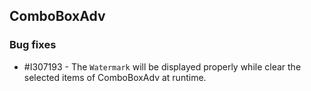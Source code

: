 ## ComboBoxAdv

### Bug fixes

* \#I307193 - The `Watermark` will be displayed properly while clear the selected items of ComboBoxAdv at runtime.
